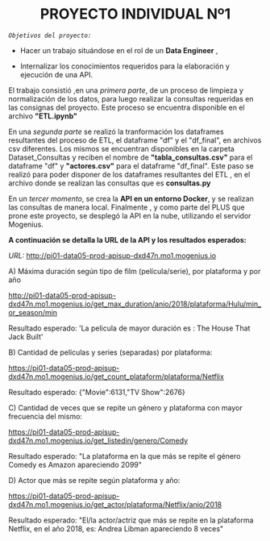 # <h1 align=center> **PROYECTO INDIVIDUAL Nº1** </h1>

_`Objetivos del proyecto:`_

- Hacer un trabajo situándose en el rol de un **Data Engineer** ,

- Internalizar los conocimientos requeridos para la elaboración y ejecución de una API.

El trabajo consistió ,en una _primera parte_, de un proceso de limpieza y normalización de los datos, para luego realizar la consultas requeridas en las consignas del proyecto. Este proceso se encuentra disponible en el archivo **"ETL.ipynb"**

En una _segunda parte_ se realizó la tranformación los dataframes resultantes del proceso de ETL, el dataframe "df" y el "df_final", en archivos csv diferentes. Los mismos se encuentran disponibles en la carpeta Dataset_Consultas y reciben el nombre de **"tabla_consultas.csv"** para el dataframe "df" y **"actores.csv"** para el dataframe "df_final". Este paso se realizó para poder disponer de los dataframes resultantes del ETL , en el archivo donde se realizan las consultas que es **consultas.py**

En un _tercer momento_, se crea la **API en un entorno Docker**, y se realizan las consultas de manera local.
Finalmente , y como parte del PLUS que prone este proyecto, se desplegó la API en la nube, utilizando el servidor Mogenius.

**A continuación se detalla la URL de la API y los resultados esperados:**

_URL:_ http://pi01-data05-prod-apisup-dxd47n.mo1.mogenius.io

A) Máxima duración según tipo de film (película/serie), por plataforma y por año

http://pi01-data05-prod-apisup-dxd47n.mo1.mogenius.io/get_max_duration/anio/2018/plataforma/Hulu/min_or_season/min

Resultado esperado: 'La pelicula de mayor duración es : The House That Jack Built'

B) Cantidad de películas y series (separadas) por plataforma:

https://pi01-data05-prod-apisup-dxd47n.mo1.mogenius.io/get_count_plataform/plataforma/Netflix

Resultado esperado: {"Movie":6131,"TV Show":2676}

C) Cantidad de veces que se repite un género y plataforma con mayor frecuencia del mismo:

https://pi01-data05-prod-apisup-dxd47n.mo1.mogenius.io/get_listedin/genero/Comedy

Resultado esperado: "La plataforma en la que más se repite el género Comedy es Amazon apareciendo 2099"

D) Actor que más se repite según plataforma y año:

https://pi01-data05-prod-apisup-dxd47n.mo1.mogenius.io/get_actor/plataforma/Netflix/anio/2018

Resultado esperado: "El/la actor/actriz que más se repite en la plataforma Netflix, en el año 2018, es: Andrea Libman apareciendo 8 veces"
